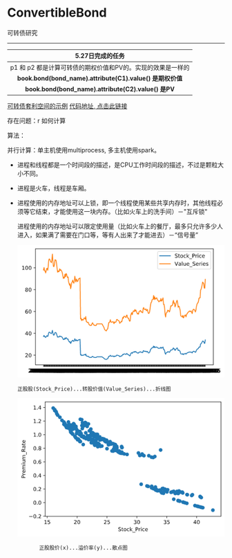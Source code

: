 # ConvertibleBond
可转债研究

------



|                      5.27日完成的任务                       |
| :---------------------------------------------------------: |
| p1 和 p2 都是计算可转债的期权价值和PV的。实现的效果是一样的 |
|  **book.bond(bond_name).attribute(C1).value() 是期权价值**  |
|    **book.bond(bond_name).attribute(C2).value() 是PV**     |

[可转债套利空间的示例](https://github.com/FinTechNJU/ConvertibleBond/blob/master/output/128054.SZ.csv)
[代码地址, 点击此链接](https://github.com/FinTechNJU/Bond/blob/master/p1.py)  

存在问题：r 如何计算



算法：

并行计算：单主机使用multiprocess, 多主机使用spark。

* 进程和线程都是一个时间段的描述，是CPU工作时间段的描述，不过是颗粒大小不同。

* 进程是火车，线程是车厢。

* 进程使用的内存地址可以上锁，即一个线程使用某些共享内存时，其他线程必须等它结束，才能使用这一块内存。（比如火车上的洗手间）－"互斥锁"

  进程使用的内存地址可以限定使用量（比如火车上的餐厅，最多只允许多少人进入，如果满了需要在门口等，等有人出来了才能进去）－“信号量”
  

        

   ![正股股(Stock_Price)...转股价值(Value_Series)...折线图](asset/正股股(Stock_Price)...转股价值(Value_Series)...折线图.png) 
   
      正股股(Stock_Price)...转股价值(Value_Series)...折线图   
      
   ![正股股价(x)...溢价率(y)...散点图](asset/正股股价(x)...溢价率(y)...散点图.png) 
   
             正股股价(x)...溢价率(y)...散点图               
  
  
  
  
